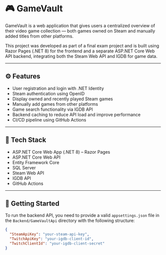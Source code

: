 # 🎮 GameVault

GameVault is a web application that gives users a centralized overview of their video game collection — both games owned on Steam and manually added titles from other platforms.

This project was developed as part of a final exam project and is built using Razor Pages (.NET 8) for the frontend and a separate ASP.NET Core Web API backend, integrating both the Steam Web API and IGDB for game data.

---

## ⚙️ Features

- User registration and login with .NET Identity  
- Steam authentication using OpenID  
- Display owned and recently played Steam games  
- Manually add games from other platforms  
- Game search functionality via IGDB API  
- Backend caching to reduce API load and improve performance  
- CI/CD pipeline using GitHub Actions  

---

## 🧰 Tech Stack

- ASP.NET Core Web App (.NET 8) – Razor Pages  
- ASP.NET Core Web API  
- Entity Framework Core  
- SQL Server  
- Steam Web API  
- IGDB API  
- GitHub Actions  

---

## 🚀 Getting Started

To run the backend API, you need to provide a valid `appsettings.json` file in the `Backend/GameVaultApi` directory with the following structure:

```json
{
  "SteamApiKey": "your-steam-api-key",
  "TwitchApiKey": "your-igdb-client-id",
  "TwitchClientId": "your-igdb-client-secret"
}
